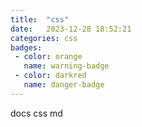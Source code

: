 ```yaml
---
title:  "css"
date:   2023-12-28 18:52:21
categories: css
badges:
 - color: orange
   name: warning-badge
 - color: darkred
   name: danger-badge
---
```

docs css md
